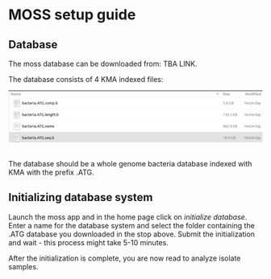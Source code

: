 # MOSS setup guide

## Database

The moss database can be downloaded from: TBA LINK. <br />

The database consists of 4 KMA indexed files:  <br />

![](./images/database.png) <br /> <br />

The database should be a whole genome bacteria database indexed with KMA with the prefix .ATG.

## Initializing database system

Launch the moss app and in the home page click on *initialize database*.
Enter a name for the database system and select the folder containing the .ATG database you downloaded in the stop above.
Submit the initialization and wait - this process might take 5-10 minutes.


After the initialization is complete, you are now read to analyze isolate samples.